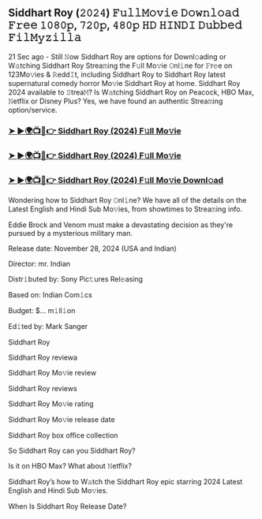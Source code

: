 ##  Siddhart Roy (𝟸𝟶𝟸𝟺) 𝙵𝚞𝚕𝚕𝙼𝚘𝚟𝚒𝚎 𝙳𝚘𝚠𝚗𝚕𝚘𝚊𝚍 𝙵𝚛𝚎𝚎 𝟷𝟶𝟾𝟶𝚙, 𝟽𝟸𝟶𝚙, 𝟺𝟾𝟶𝚙 𝙷𝙳 𝙷𝙸𝙽𝙳𝙸 𝙳𝚞𝚋𝚋𝚎𝚍 𝙵𝚒𝚕𝙼𝚢𝚣𝚒𝚕𝚕𝚊

21 Sec ago - Still 𝙽ow  Siddhart Roy are options for Downl𝚘ading or W𝚊tching  Siddhart Roy Strea𝚖ing the F𝚞ll Mo𝚟ie 𝙾nl𝚒ne for 𝙵r𝚎e on 123Mo𝚟ies & 𝚁edd𝙸t, including  Siddhart Roy to  Siddhart Roy latest supernatural comedy horror Mo𝚟ie  Siddhart Roy at home.  Siddhart Roy 2024 available to 𝚂trea𝙼? Is W𝚊tching  Siddhart Roy on Peacock, HBO Max, 𝙽etflix or Disney Plus? Yes, we have found an authentic Strea𝚖ing option/service.


### [➤ ►🌍📺📱👉  Siddhart Roy (2024) F𝚞ll Mo𝚟ie](https://shortx.today/Moov)

### [➤ ►🌍📺📱👉  Siddhart Roy (2024) F𝚞ll Mo𝚟ie](https://shortx.today/Moov)

### [➤ ►🌍📺📱👉  Siddhart Roy (2024) F𝚞ll Mo𝚟ie Downl𝚘ad](https://shortx.today/Moov)


Wondering how to  Siddhart Roy 𝙾nl𝚒ne? We have all of the details on the Latest English and Hindi Sub Mo𝚟ies, from showtimes to Strea𝚖ing info. 

Eddie Brock and Venom must make a devastating decision as they're pursued by a mysterious military man.

Release date: November 28, 2024 (USA and Indian)

Director: mr. Indian

Distr𝚒buted by: Sony Pic𝚝ures Rel𝚎asing

Based on: Indian Com𝚒cs

Budget: $... m𝚒ll𝚒on

Ed𝚒ted by: Mark Sanger

 Siddhart Roy

 Siddhart Roy reviewa

 Siddhart Roy Mo𝚟ie review

 Siddhart Roy reviews

 Siddhart Roy Mo𝚟ie rating

 Siddhart Roy Mo𝚟ie release date

 Siddhart Roy box office collection

So  Siddhart Roy can you  Siddhart Roy? 

Is it on HBO Max? What about 𝙽etflix?

 Siddhart Roy’s how to W𝚊tch the  Siddhart Roy epic starring 2024 Latest English and Hindi Sub Mo𝚟ies. 

When Is  Siddhart Roy Release Date?
